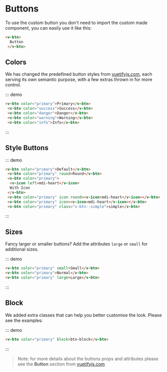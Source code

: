 # Buttons

To use the custom button you don't need to import the custom made component, you can easily use it like this:

```html
<v-btn>
  Button
 </v-btn>
```

## Colors

We has changed the predefined button styles from [vuetifyjs.com](https://vuetifyjs.com/en/components/buttons#introduction), each serving its own semantic purpose, with a few extras thrown in for more control.

::: demo
```html
<v-btn color="primary">Primary</v-btn>
 <v-btn color="success">Success</v-btn>
 <v-btn color="danger">Danger</v-btn>
 <v-btn color="warning">Warning</v-btn>
 <v-btn color="info">Info</v-btn>
```
:::

## Style Buttons

::: demo
```html
<v-btn color="primary">Default</v-btn>
 <v-btn color="primary" round>Round</v-btn>
 <v-btn color="primary">
  <v-icon left>mdi-heart</v-icon>
  With Icon
 </v-btn>
 <v-btn color="primary" icon round><v-icon>mdi-heart</v-icon></v-btn>
 <v-btn color="primary" icon><v-icon>mdi-heart</v-icon></v-btn>
 <v-btn color="primary" class="v-btn--simple">simple</v-btn>
```
:::

## Sizes

Fancy larger or smaller buttons? Add the attributes `large` or `small` for additional sizes.

::: demo
```html
<v-btn color="primary" small>Small</v-btn>
<v-btn color="primary">Normal</v-btn>
<v-btn color="primary" large>Large</v-btn>
```
:::

## Block

We added extra classes that can help you better customise the look. Please see the examples:

::: demo
```html
<v-btn color="primary" block>btn-block</v-btn>
```
:::

> Note: for more details about the buttons props and attributes please see the **Button** section from [vuetifyjs.com](https://vuetifyjs.com/en/components/buttons#introduction)
